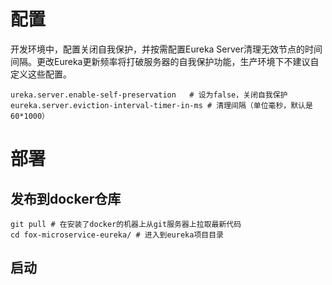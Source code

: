 # 配置
开发环境中，配置关闭自我保护，并按需配置Eureka Server清理无效节点的时间间隔。更改Eureka更新频率将打破服务器的自我保护功能，生产环境下不建议自定义这些配置。

    ureka.server.enable-self-preservation	# 设为false，关闭自我保护
    eureka.server.eviction-interval-timer-in-ms # 清理间隔（单位毫秒，默认是60*1000）
# 部署
## 发布到docker仓库
    git pull # 在安装了docker的机器上从git服务器上拉取最新代码
    cd fox-microservice-eureka/ # 进入到eureka项目目录
     
## 启动